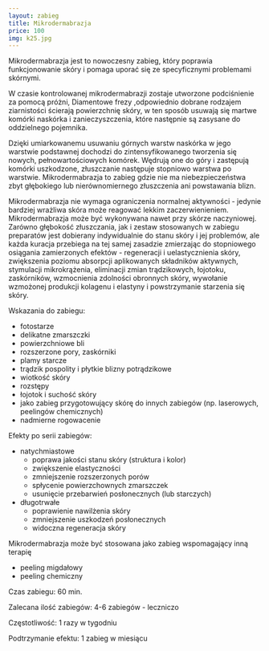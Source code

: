 ```yaml
---
layout: zabieg
title: Mikrodermabrazja
price: 100
img: k25.jpg
---
```

Mikrodermabrazja jest to nowoczesny zabieg, który poprawia funkcjonowanie skóry i pomaga uporać się ze specyficznymi problemami skórnymi.

W czasie kontrolowanej mikrodermabrazji zostaje utworzone podciśnienie za pomocą próżni, Diamentowe frezy ,odpowiednio dobrane rodzajem ziarnistości ścierają  powierzchnię skóry, w ten sposób usuwają się martwe komórki naskórka i zanieczyszczenia, które następnie są zasysane do oddzielnego pojemnika.

Dzięki umiarkowanemu usuwaniu górnych warstw naskórka w jego warstwie podstawnej dochodzi do zintensyfikowanego tworzenia się nowych, pełnowartościowych komórek. Wędrują one do góry i zastępują komórki uszkodzone, złuszczanie następuje stopniowo warstwa po warstwie. Mikrodermabrazja to zabieg gdzie nie ma niebezpieczeństwa zbyt głębokiego lub nierównomiernego złuszczenia ani powstawania blizn.

Mikrodermabrazja nie wymaga ograniczenia normalnej aktywności - jedynie bardziej wrażliwa skóra może reagować lekkim zaczerwienieniem. Mikrodermabrazja może być wykonywana nawet przy skórze naczyniowej. Zarówno głębokość złuszczania, jak i zestaw stosowanych w zabiegu preparatów jest dobierany indywidualnie do stanu skóry i jej problemów, ale każda kuracja przebiega na tej samej zasadzie zmierzając do stopniowego osiągania zamierzonych efektów - regeneracji i uelastycznienia skóry, zwiększenia poziomu absorpcji aplikowanych składników aktywnych, stymulacji mikrokrążenia, eliminacji zmian trądzikowych, łojotoku, zaskórników, wzmocnienia zdolności obronnych skóry, wywołanie wzmożonej produkcji kolagenu i elastyny i powstrzymanie starzenia się skóry.

Wskazania do zabiegu:

- fotostarze
- delikatne zmarszczki 
- powierzchniowe bli
- rozszerzone pory, zaskórniki 
- plamy starcze 
- trądzik pospolity i płytkie blizny potrądzikowe 
- wiotkość skóry 
- rozstępy 
- łojotok i suchość skóry 
- jako zabieg przygotowujący skórę do innych zabiegów (np. laserowych, peelingów chemicznych) 
- nadmierne rogowacenie 

Efekty po serii zabiegów:

- natychmiastowe
	- poprawa jakości stanu skóry (struktura i kolor) 
	- zwiększenie elastyczności 
	- zmniejszenie rozszerzonych porów 
	- spłycenie powierzchownych zmarszczek 
	- usunięcie przebarwień posłonecznych (lub starczych) 
- długotrwałe
	- poprawienie nawilżenia skóry 
	- zmniejszenie uszkodzeń posłonecznych
	- widoczna regeneracja skóry

Mikrodermabrazja może być stosowana jako zabieg wspomagający inną terapię 

- peeling migdałowy
- peeling chemiczny

Czas zabiegu: 60 min. 

Zalecana ilość zabiegów: 4-6 zabiegów - leczniczo

Częstotliwość: 1 razy w tygodniu

Podtrzymanie efektu: 1 zabieg w miesiącu
